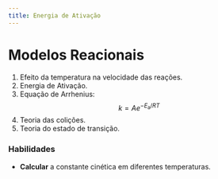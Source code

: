```yaml
---
title: Energia de Ativação
---
```


# Modelos Reacionais

1. Efeito da temperatura na velocidade das reações.
2. Energia de Ativação.
3. Equação de Arrhenius:
    $$
    k = A e^{-E_{\text{a}}/RT}
    $$
4. Teoria das colições.
5. Teoria do estado de transição.

### Habilidades

- **Calcular** a constante cinética em diferentes temperaturas.
